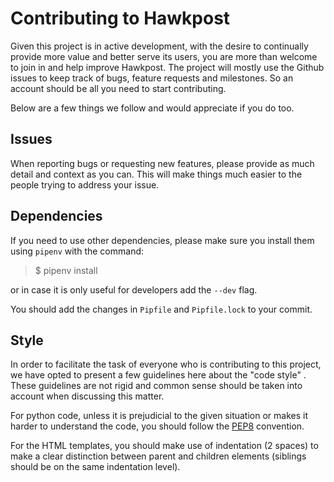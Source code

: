 # Contributing to Hawkpost

Given this project is in active development, with the desire to continually provide more value and better serve its users, you are more than welcome to join in and help improve Hawkpost. The project will mostly use the Github issues to keep track of bugs, feature requests and milestones. So an account should be all you need to start contributing.

Below are a few things we follow and would appreciate if you do too.

## Issues

When reporting bugs or requesting new features, please provide as much detail and context as you can. This will make things much easier to the people trying to address your issue.

## Dependencies

If you need to use other dependencies, please make sure you install them using `pipenv` with the command:

>$ pipenv install <package>

or in case it is only useful for developers add the `--dev` flag.

You should add the changes in `Pipfile` and `Pipfile.lock` to your commit.

## Style

In order to facilitate the task of everyone who is contributing to this project, we have opted to present a few guidelines here about the "code style" . These guidelines are not rigid and common sense should be taken into account when discussing this matter.

For python code, unless it is prejudicial to the given situation or makes it harder to understand the code, you should follow the [PEP8](https://www.python.org/dev/peps/pep-0008/) convention.

For the HTML templates, you should make use of indentation (2 spaces) to make a clear distinction between parent and children elements (siblings should be on the same indentation level).
